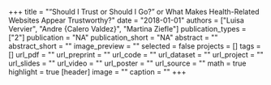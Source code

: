 +++
title = "“Should I Trust or Should I Go?” or What Makes Health-Related Websites Appear Trustworthy?"
date = "2018-01-01"
authors = ["Luisa Vervier", "Andre {Calero Valdez}", "Martina Ziefle"]
publication_types = ["2"]
publication = "NA"
publication_short = "NA"
abstract = ""
abstract_short = ""
image_preview = ""
selected = false
projects = []
tags = []
url_pdf = ""
url_preprint = ""
url_code = ""
url_dataset = ""
url_project = ""
url_slides = ""
url_video = ""
url_poster = ""
url_source = ""
math = true
highlight = true
[header]
image = ""
caption = ""
+++
